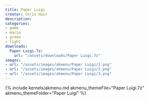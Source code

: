 ```yaml
---
title: Paper Luigi
creator: Chris Hair
description: 
categories:
- game
- mario
- green
- light
downloads:
  Paper Luigi.7z:
    url: "/assets/downloads/Paper Luigi.7z"
images:
- url: "/assets/images/akmenu/Paper Luigi/1.png"
- url: "/assets/images/akmenu/Paper Luigi/2.png"
- url: "/assets/images/akmenu/Paper Luigi/3.png"
---
```


{% include kernels/akmenu.md akmenu_themeFile="Paper Luigi.7z" akmenu_themeFolder="Paper Luigi" %}

